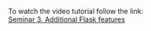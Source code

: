 To watch the video tutorial follow the link:</br>[Seminar 3. Additional Flask features](https://gbcdn.mrgcdn.ru/uploads/record/270185/attachment/b1977572277b2144b8753ed5c7163a0f.mp4)